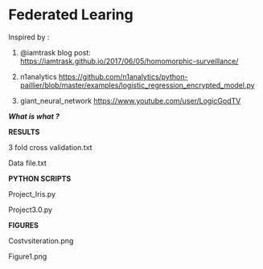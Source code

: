 # Federated Learing 


Inspired by : 
1) @iamtrask blog post:
https://iamtrask.github.io/2017/06/05/homomorphic-surveillance/

2) n1analytics
https://github.com/n1analytics/python-paillier/blob/master/examples/logistic_regression_encrypted_model.py


3) giant_neural_network
https://www.youtube.com/user/LogicGodTV

***What is what ?*** 

**RESULTS** 

3 fold cross validation.txt 

Data file.txt 

**PYTHON SCRIPTS**

Project_Iris.py

Project3.0.py

**FIGURES**

Costvsiteration.png

Figure1.png
          
